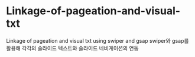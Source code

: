 # Linkage-of-pageation-and-visual-txt
Linkage of pageation and visual txt using swiper and gsap
swiper와 gsap를 활용해 각각의 슬라이드 텍스트와 슬라이드 네비게이션의 연동
